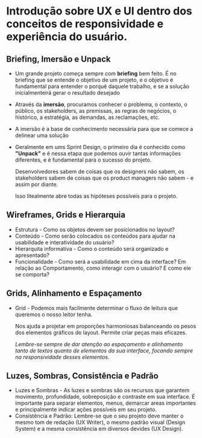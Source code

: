 # Introdução sobre UX e UI dentro dos conceitos de responsividade e experiência do usuário.



## Briefing, Imersão e Unpack 

- Um grande projeto começa sempre com **briefing** bem feito. É no briefing que se entende o objetivo de um projeto, e o objetivo é fundamental para entender o porquê daquele trabalho, e se a solução inicialmenteirá gerar o resultado desejado 

- Através da **imersão**, procuramos conhecer o problema, o contexto, o público, os stakeholders, as premissas, as regras de negócios, o histórico, a estratégia, as demandas, as reclamações, etc.

- A imersão é a base de conhecimento necessária para que se comece a delinear uma solução

- Geralmente em ums Sprint Design, o primeiro dia é conhecido como **"Unpack"** e é nessa etapa que podemos ouvir tantas informações diferentes, e é fundamental para o sucesso do projeto.

  Desenvolvedores sabem de coisas que os designers não sabem, os stakeholders sabem de coisas que os product managers não sabem - e assim por diante.

  Isso litealmente abre todas as hipóteses possíveis para o projeto.



## Wireframes, Grids e Hierarquia

- Estrutura - Como os objetos devem ser posicionados no layout?
- Conteúdo - Como serão colocados os conteúdos para ajudar na usabilidade e interatividade do usuário?
- Hierarquita informativa - Como o conteúdo será organizado e apresentado?
- Funcionalidade - Como será a usabilidade em cima da interface? Em relação ao Comportamento, como interagir com o usuário? E como ele se comporta?



## Grids, Alinhamento e Espaçamento 

- Grid - Podemos mais facilmente determinar o fluxo de leitura que queremos o nosso leitor tenha. 

  Nos ajuda a projetar em proporções harmoniosas balanceando os pesos dos elementos gráficos do layout. Permite criar peças mais eficazes. 

  *Lembre-se sempre de dar atenção ao espaçamento e alinhamento tanto de textos quanto de elementos da sua interface, focando sempre na responsividade desses elementos*. 



## Luzes, Sombras, Consistência e Padrão

- Luzes e Sombras - As luzes e sombras são os recursos que garantem movimento, profundidade, sobreposição e contraste em sua interface. É importante para separar elementos, menus, demarcar areas importantes e principalmente indicar ações possíveis em seu projeto.
- Consistência e Padrão: Lembre-se que o seu projeto deve manter o mesmo tom de redação (UX Writer), o mesmo padrão visual (Design System) e a mesma consistência em diversos devides (UX Design).

